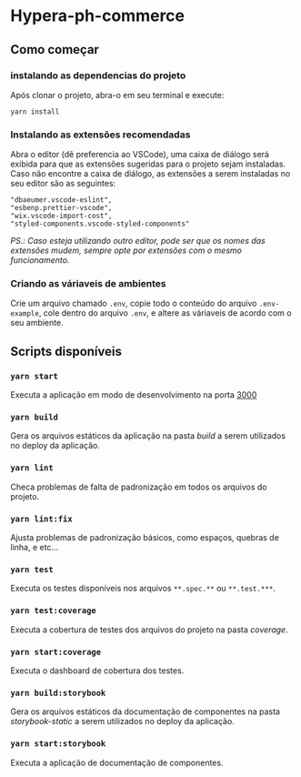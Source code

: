 # Hypera-ph-commerce

## Como começar

### instalando as dependencias do projeto

Após clonar o projeto, abra-o em seu terminal e execute:

```
yarn install
```

### Instalando as extensões recomendadas

Abra o editor (dê preferencia ao VSCode), uma caixa de diálogo será exibida para que as extensões sugeridas para o projeto sejam instaladas.
Caso não encontre a caixa de diálogo, as extensões a serem instaladas no seu editor são as seguintes:

```
"dbaeumer.vscode-eslint",
"esbenp.prettier-vscode",
"wix.vscode-import-cost",
"styled-components.vscode-styled-components"
```

_PS.: Caso esteja utilizando outro editor, pode ser que os nomes das extensões mudem, sempre opte por extensões com o mesmo funcionamento._

### Criando as váriaveis de ambientes

Crie um arquivo chamado `.env`, copie todo o conteúdo do arquivo `.env-example`, cole dentro do arquivo `.env`, e altere as váriaveis de acordo com o seu ambiente.

## Scripts disponíveis

### `yarn start`

Executa a aplicação em modo de desenvolvimento na porta [3000](http://localhost:3000)

### `yarn build`

Gera os arquivos estáticos da aplicação na pasta _build_ a serem utilizados no deploy da aplicação.

### `yarn lint`

Checa problemas de falta de padronização em todos os arquivos do projeto.

### `yarn lint:fix`

Ajusta problemas de padronização básicos, como espaços, quebras de linha, e etc...

### `yarn test`

Executa os testes disponíveis nos arquivos `**.spec.**` ou `**.test.***`.

### `yarn test:coverage`

Executa a cobertura de testes dos arquivos do projeto na pasta _coverage_.

### `yarn start:coverage`

Executa o dashboard de cobertura dos testes.

### `yarn build:storybook`

Gera os arquivos estáticos da documentação de componentes na pasta _storybook-static_ a serem utilizados no deploy da aplicação.

### `yarn start:storybook`

Executa a aplicação de documentação de componentes.
